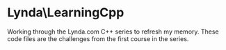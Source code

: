 # Lynda\LearningCpp

Working through the Lynda.com C++ series to refresh my memory.
These code files are the challenges from the first course in the series.
